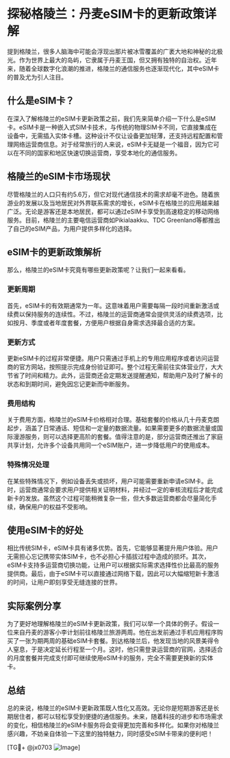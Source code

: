 # 探秘格陵兰：丹麦eSIM卡的更新政策详解

提到格陵兰，很多人脑海中可能会浮现出那片被冰雪覆盖的广袤大地和神秘的北极光。作为世界上最大的岛屿，它隶属于丹麦王国，但又拥有独特的自治权。近年来，随着全球数字化浪潮的推进，格陵兰的通信服务也逐渐现代化，其中eSIM卡的普及尤为引人注目。

## 什么是eSIM卡？

在深入了解格陵兰的eSIM卡更新政策之前，我们先来简单介绍一下什么是eSIM卡。eSIM卡是一种嵌入式SIM卡技术，与传统的物理SIM卡不同，它直接集成在设备中，无需插入实体卡槽。这种设计不仅让设备更加轻薄，还支持远程配置和管理网络运营商信息。对于经常旅行的人来说，eSIM卡无疑是一个福音，因为它可以在不同的国家和地区快速切换运营商，享受本地化的通信服务。

## 格陵兰的eSIM卡市场现状

尽管格陵兰的人口只有约5.6万，但它对现代通信技术的需求却毫不逊色。随着旅游业的发展以及当地居民对外界联系需求的增长，eSIM卡在格陵兰的应用越来越广泛。无论是游客还是本地居民，都可以通过eSIM卡享受到高速稳定的移动网络服务。目前，格陵兰的主要电信运营商如Pikialaakku、TDC Greenland等都推出了自己的eSIM产品，为用户提供多样化的选择。

## eSIM卡的更新政策解析

那么，格陵兰的eSIM卡究竟有哪些更新政策呢？让我们一起来看看。

### 更新周期

首先，eSIM卡的有效期通常为一年。这意味着用户需要每隔一段时间重新激活或续费以保持服务的连续性。不过，格陵兰的运营商通常会提供灵活的续费选项，比如按月、季度或者年度套餐，方便用户根据自身需求选择最合适的方案。

### 更新方式

更新eSIM卡的过程非常便捷。用户只需通过手机上的专用应用程序或者访问运营商的官方网站，按照提示完成身份验证即可。整个过程无需前往实体营业厅，大大节省了时间和精力。此外，运营商还会定期发送提醒通知，帮助用户及时了解卡的状态和到期时间，避免因忘记更新而中断服务。

### 费用结构

关于费用方面，格陵兰的eSIM卡价格相对合理。基础套餐的价格从几十丹麦克朗起步，涵盖了日常通话、短信和一定量的数据流量。如果需要更多的数据流量或国际漫游服务，则可以选择更高阶的套餐。值得注意的是，部分运营商还推出了家庭共享计划，允许多个设备共用同一个eSIM账户，进一步降低用户的使用成本。

### 特殊情况处理

在某些特殊情况下，例如设备丢失或损坏，用户可能需要重新申请eSIM卡。此时，运营商通常会要求用户提供相关证明材料，并经过一定的审核流程后才能完成新卡的发放。虽然这个过程可能稍微复杂一些，但大多数运营商都会尽量简化手续，确保用户的权益不受影响。

## 使用eSIM卡的好处

相比传统SIM卡，eSIM卡具有诸多优势。首先，它能够显著提升用户体验。用户无需担心忘记携带实体SIM卡，也不必担心卡插拔过程中造成的损坏。其次，eSIM卡支持多运营商切换功能，让用户可以根据实际需求选择性价比最高的服务提供商。最后，由于eSIM卡可以直接通过网络下载，因此可以大幅缩短新卡激活的时间，让用户即刻享受无缝连接的世界。

## 实际案例分享

为了更好地理解格陵兰的eSIM卡更新政策，我们可以举一个具体的例子。假设一位来自丹麦的游客小李计划前往格陵兰旅游两周。他在出发前通过手机应用程序购买了一张为期两周的基础eSIM卡套餐。到达格陵兰后，他发现当地的风景美得令人窒息，于是决定延长行程至一个月。这时，他只需登录运营商的官网，选择适合的月度套餐并完成支付即可继续使用eSIM卡的服务，完全不需要更换新的实体卡。

## 总结

总的来说，格陵兰的eSIM卡更新政策既人性化又高效。无论你是短期游客还是长期居住者，都可以轻松享受到便捷的通信服务。未来，随着科技的进步和市场需求的变化，相信格陵兰的eSIM卡服务将会变得更加完善和多样化。如果你对格陵兰感兴趣，不妨亲自体验一下这里的独特魅力，同时感受eSIM卡带来的便利吧！

[TG💪+ @jx0703 ![Image](https://github.com/user-attachments/assets/dbca1d08-cadb-493c-b0ec-ad6f7a83f270)]